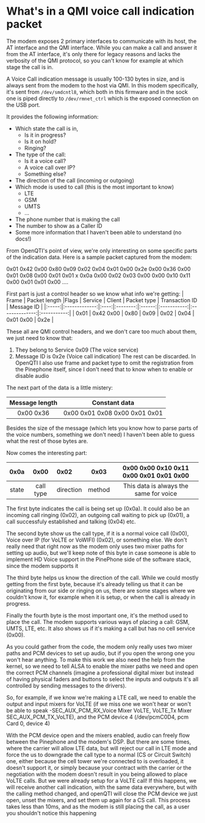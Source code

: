 # What's in a QMI voice call indication packet

The modem exposes 2 primary interfaces to communicate with its host, the AT interface and the QMI interface. While you can make a call and answer it from the AT interface, it's only there for legacy reasons and lacks the verbosity of the QMI protocol, so you can't know for example at which stage the call is in.

A Voice Call indication message is usually 100-130 bytes in size, and is always sent from the modem to the host via QMI. In this modem specifically, it's sent from `/dev/smdcntl8`, which both in this firmware and in the sock one is piped directly to `/dev/rmnet_ctrl` which is the exposed connection on the USB port. 

It provides the following information:
* Which state the call is in, 
  * Is it in progress?
  * Is it on hold?
  * Ringing?
* The type of the call:
  * Is it a voice call?
  * A voice call over IP?
  * Something else?
* The direction of the call (incoming or outgoing)
* Which mode is used to call (this is the most important to know)
  * LTE
  * GSM
  * UMTS
  * ...
* The phone number that is making the call
* The number to show as a Caller ID
* Some more information that I haven't been able to understand (no docs!)

From OpenQTI's point of view, we're only interesting on some specific parts of the indication data. Here is a sample packet captured from the modem:

0x01 0x42 0x00 0x80 0x09 0x02 0x04 0x01 0x00 0x2e 0x00 0x36 0x00 0x01 0x08 0x00 0x01 0x01 x 0x0a 0x00 0x02 0x03 0x00 0x00 0x10 0x11 0x00 0x01 0x01 0x00 ....

First part is just a control header so we know what info we're getting:
| Frame | Packet length |Flags |  Service | Client | Packet type | Transaction ID |  Message ID |
|:-----:|:-------------:|:----:|:--------:|:------:|:-----------:|:--------------:|:-----------:|
| 0x01  |   0x42 0x00   | 0x80 |  0x09    |  0x02  |  0x04       |   0x01 0x00    |   0x2e      |

These all are QMI control headers, and we don't care too much about them, we just need to know that:
1. They belong to Service 0x09 (The voice service)
2. Message ID is 0x2e (Voice call indication)
The rest can be discarded. In OpenQTI I also use frame and packet type to omit the registration from the Pinephone itself, since I don't need that to know when to enable or disable audio

The next part of the data is a little mistery:

|Message length |   Constant data  |
|:-------------:|:----------------:|
| 0x00 0x36     |  0x00 0x01 0x08 0x00 0x01 0x01 |

Besides the size of the message (which lets you know how to parse parts of the voice numbers, something we don't need) I haven't been able to guess what the rest of those bytes are.

Now comes the interesting part:

| 0x0a   | 0x00   |0x02   |0x03    |0x00 0x00 0x10 0x11 0x00 0x01 0x01 0x00 |
|:------:|:------:|:------|:------:|:--------------------------------------:|
| state  | call type | direction | method |This data is always the same for voice|


The first byte indicates the call is being set up (0x0a). It could also be an incoming call ringing (0x02), an outgoing call waiting to pick up (0x01), a call successfuly established and talking (0x04) etc.

The second byte show us the call type, if it is a normal voice call (0x00), Voice over IP (for VoLTE or VoWIFI) (0x02), or something else. We don't really need that right now as the modem only uses two mixer paths for setting up audio, but we'll keep note of this byte in case someone is able to implement HD Voice support in the PinePhone side of the software stack, since the modem supports it

The third byte helps us know the direction of the call. While we could mostly getting from the first byte, because it's already telling us that it can be originating from our side or ringing on us, there are some stages where we couldn't know it, for example when it is setup, or when the call is already in progress.

Finally the fourth byte is the most important one, it's the method used to place the call. The modem supports various ways of placing a call: GSM, UMTS, LTE, etc. It also shows us if it's making a call but has no cell service (0x00).

As you could gather from the code, the modem only really uses two mixer paths and PCM devices to set up audio, but if you open the wrong one you won't hear anything. To make this work we also need the help from the kernel, so we need to tell ALSA to enable the mixer paths we need and open the correct PCM channels (imagine a professional digital mixer but instead of having physical faders and buttons to select the inputs and outputs it's all controlled by sending messages to the drivers).

So, for example, if we know we're making a LTE call, we need to enable the output and input mixers for VoLTE (if we miss one we won't hear or won't be able to speak -SEC_AUX_PCM_RX_Voice Mixer VoLTE, VoLTE_Tx Mixer SEC_AUX_PCM_TX_VoLTE), and the PCM device 4 (/dev/pcmC0D4, pcm Card 0, device 4)

With the PCM device open and the mixers enabled, audio can freely flow between the Pinephone and the modem's DSP. But there are some times, where the carrier will allow LTE data, but will reject our call in LTE mode and force the us to downgrade the call type to a normal (CS or Circuit Switch) one, either because the cell tower we're connected to is overloaded, it doesn't support it, or simply because your contract with the carrier or the negotiation with the modem doesn't result in you being allowed to place VoLTE calls. But we were already setup for a VoLTE call! If this happens, we will receive another call indication, with the same data everywhere, but with the calling method changed, and openQTI will close the PCM device we just open, unset the mixers, and set them up again for a CS call. This process takes less than 10ms, and as the modem is still placing the call, as a user you shouldn't notice this happening
